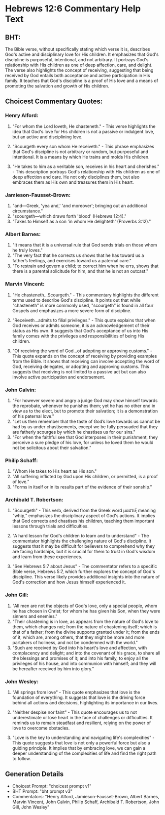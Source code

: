# Hebrews 12:6 Commentary Help Text

## BHT:
The Bible verse, without specifically stating which verse it is, describes God's active and disciplinary love for His children. It emphasizes that God's discipline is purposeful, intentional, and not arbitrary. It portrays God's relationship with His children as one of deep affection, care, and delight. The verse also highlights the concept of receiving, suggesting that being received by God entails both acceptance and active participation in His family. It teaches that God's discipline is a proof of His love and a means of promoting the salvation and growth of His children.

## Choicest Commentary Quotes:
### Henry Alford:
1. "For whom the Lord loveth, He chasteneth." - This verse highlights the idea that God's love for His children is not a passive or indulgent love, but an active and disciplining love. 

2. "Scourgeth every son whom He receiveth." - This phrase emphasizes that God's discipline is not arbitrary or random, but purposeful and intentional. It is a means by which He trains and molds His children.

3. "He takes to him as a veritable son, receives in his heart and cherishes." - This description portrays God's relationship with His children as one of deep affection and care. He not only disciplines them, but also embraces them as His own and treasures them in His heart.

### Jamieson-Fausset-Brown:
1. "and—Greek, 'yea and,' 'and moreover'; bringing out an additional circumstance."
2. "scourgeth—which draws forth 'blood' (Hebrews 12:4)."
3. "Takes to Himself as a son 'in whom He delighteth' (Proverbs 3:12)."

### Albert Barnes:
1. "It means that it is a universal rule that God sends trials on those whom he truly loves."
2. "The very fact that he corrects us shows that he has toward us a father’s feelings, and exercises toward us a paternal care."
3. "To restrain and govern a child; to correct him when he errs, shows that there is a parental solicitude for him, and that he is not an outcast."

### Marvin Vincent:
1. "He chasteneth...Scourgeth." - This commentary highlights the different terms used to describe God's discipline. It points out that while "chasteneth" is more commonly used, "scourgeth" is found in all four Gospels and emphasizes a more severe form of discipline.

2. "Receiveth...admits to filial privileges." - This quote explains that when God receives or admits someone, it is an acknowledgement of their status as His own. It suggests that God's acceptance of us into His family comes with the privileges and responsibilities of being His children.

3. "Of receiving the word of God...of adopting or approving customs." - This quote expands on the concept of receiving by providing examples from the Bible. It shows that receiving can involve accepting the word of God, receiving delegates, or adopting and approving customs. This suggests that receiving is not limited to a passive act but can also involve active participation and endorsement.

### John Calvin:
1. "For however severe and angry a judge God may show himself towards the reprobate, whenever he punishes them; yet he has no other end in view as to the elect, but to promote their salvation; it is a demonstration of his paternal love."
2. "Let us then remember that the taste of God’s love towards us cannot be had by us under chastisements, except we be fully persuaded that they are fatherly scourges by which he chastises us for our sins."
3. "For when the faithful see that God interposes in their punishment, they perceive a sure pledge of his love, for unless he loved them he would not be solicitous about their salvation."

### Philip Schaff:
1. "Whom He takes to His heart as His son." 
2. "All suffering inflicted by God upon His children, or permitted, is a proof of love."
3. "Forms in itself or in its results part of the evidence of their sonship."

### Archibald T. Robertson:
1. "Scourgeth" - This verb, derived from the Greek word μαστιξ meaning "whip," emphasizes the disciplinary aspect of God's actions. It implies that God corrects and chastises his children, teaching them important lessons through trials and difficulties.

2. "A hard lesson for God's children to learn and to understand" - The commentator highlights the challenging nature of God's discipline. It suggests that it may be difficult for believers to comprehend why they are facing hardships, but it is crucial for them to trust in God's wisdom and learn from these experiences.

3. "See Hebrews 5:7 about Jesus" - The commentator refers to a specific Bible verse, Hebrews 5:7, which further explores the concept of God's discipline. This verse likely provides additional insights into the nature of God's correction and how Jesus himself experienced it.

### John Gill:
1. "All men are not the objects of God's love, only a special people, whom he has chosen in Christ; for whom he has given his Son, when they were sinners and enemies."
2. "Their chastening is in love, as appears from the nature of God's love to them, which changes not; from the nature of chastening itself; which is that of a father; from the divine supports granted under it; from the ends of it, which are, among others, that they might be more and more partakers of holiness, and not be condemned with the world."
3. "Such are received by God into his heart's love and affection, with complacency and delight; and into the covenant of his grace, to share all the blessings and promises of it; and into his family, to enjoy all the privileges of his house, and into communion with himself; and they will be hereafter received by him into glory."

### John Wesley:
1. "All springs from love" - This quote emphasizes that love is the foundation of everything. It suggests that love is the driving force behind all actions and decisions, highlighting its importance in our lives.

2. "Neither despise nor faint" - This quote encourages us to not underestimate or lose heart in the face of challenges or difficulties. It reminds us to remain steadfast and resilient, relying on the power of love to overcome obstacles.

3. "Love is the key to understanding and navigating life's complexities" - This quote suggests that love is not only a powerful force but also a guiding principle. It implies that by embracing love, we can gain a deeper understanding of the complexities of life and find the right path to follow.


## Generation Details
- Choicest Prompt: "choicest prompt v1"
- BHT Prompt: "bht prompt v3"
- Commentators: "Henry Alford, Jamieson-Fausset-Brown, Albert Barnes, Marvin Vincent, John Calvin, Philip Schaff, Archibald T. Robertson, John Gill, John Wesley"
